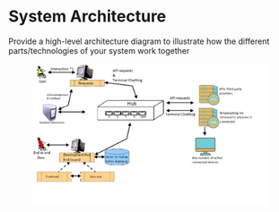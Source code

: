# System Architecture

Provide a high-level architecture diagram to illustrate how the different parts/technologies of your system work together







<figure><img src=".gitbook/assets/learn-architecture (1).jpg" alt=""><figcaption></figcaption></figure>
